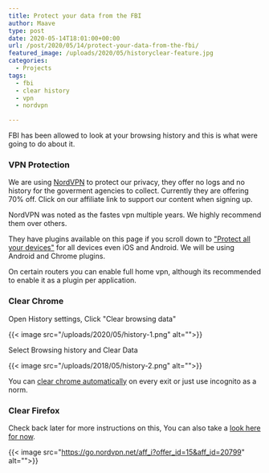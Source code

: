 ```yaml
---
title: Protect your data from the FBI
author: Maave
type: post
date: 2020-05-14T18:01:00+00:00
url: /post/2020/05/14/protect-your-data-from-the-fbi/
featured_image: /uploads/2020/05/historyclear-feature.jpg
categories:
  - Projects
tags:
  - fbi
  - clear history
  - vpn
  - nordvpn

---
```



FBI has been allowed to look at your browsing history and this is what were going to do about it. 

### VPN Protection

We are using [NordVPN](https://go.nordvpn.net/aff_c?offer_id=15&aff_id=20799) to protect our privacy, they offer no logs and no history for the goverment agencies to collect. Currently they are offering 70% off. Click on our affiliate link to support our content when signing up.

NordVPN was noted as the fastes vpn multiple years. We highly recommend them over others.

They have plugins available on this page if you scroll down to ["Protect all your devices"](https://go.nordvpn.net/aff_c?offer_id=15&aff_id=20799) for all devices even iOS and Android. We will be using Android and Chrome plugins.

On certain routers you can enable full home vpn, although its recommended to enable it as a plugin per application.

### Clear Chrome

Open History settings, Click "Clear browsing data"

{{< image src="/uploads/2020/05/history-1.png" alt="">}}

Select Browsing history and Clear Data

{{< image src="/uploads/2018/05/history-2.png" alt="">}}

You can [clear chrome automatically](http://www.psdtolive.com/how-to-automatically-clear-history-on-google-chrome-exit/) on every exit or just use incognito as a norm.

### Clear Firefox

Check back later for more instructions on this, You can also take a [look here for now](https://support.mozilla.org/en-US/kb/delete-browsing-search-download-history-firefox).









{{< image src="https://go.nordvpn.net/aff_i?offer_id=15&aff_id=20799" alt="">}}
